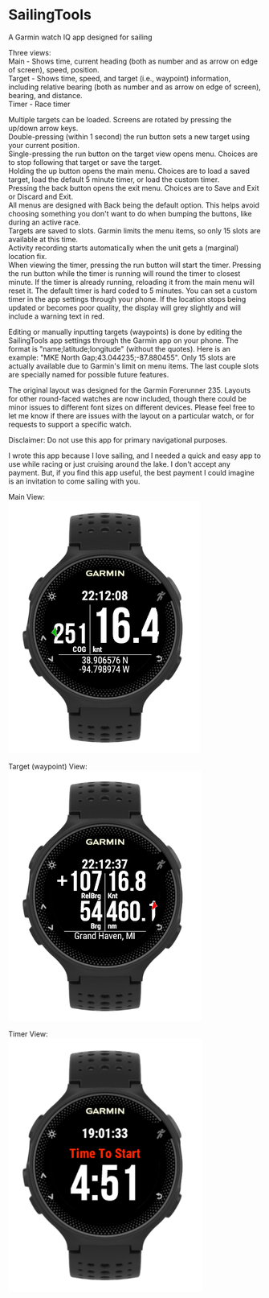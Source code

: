 # SailingTools
A Garmin watch IQ app designed for sailing

Three views:  
Main - Shows time, current heading (both as number and as arrow on edge of screen), speed, position.  
Target - Shows time, speed, and target (i.e., waypoint) information, including relative bearing (both as number and as arrow on edge of screen), bearing, and distance.  
Timer - Race timer  

Multiple targets can be loaded. Screens are rotated by pressing the up/down arrow keys.  
Double-pressing (within 1 second) the run button sets a new target using your current position.  
Single-pressing the run button on the target view opens menu. Choices are to stop following that target or save the target.  
Holding the up button opens the main menu. Choices are to load a saved target, load the default 5 minute timer, or load the custom timer.  
Pressing the back button opens the exit menu. Choices are to Save and Exit or Discard and Exit.  
All menus are designed with Back being the default option. This helps avoid choosing something you don't want to do when bumping the buttons, like during an active race.  
Targets are saved to slots. Garmin limits the menu items, so only 15 slots are available at this time.  
Activity recording starts automatically when the unit gets a (marginal) location fix.  
When viewing the timer, pressing the run button will start the timer. Pressing the run button while the timer is running will round the timer to closest minute.
If the timer is already running, reloading it from the main menu will reset it. The default timer is hard coded to 5 minutes. You can set a custom timer in the app settings through your phone.
If the location stops being updated or becomes poor quality, the display will grey slightly and will include a warning text in red.  

Editing or manually inputting targets (waypoints) is done by editing the SailingTools app settings through the Garmin app on your phone. The format is "name;latitude;longitude" (without the quotes). Here is an example: "MKE North Gap;43.044235;-87.880455".  Only 15 slots are actually available due to Garmin's limit on menu items. The last couple slots are specially named for possible future features.

The original layout was designed for the Garmin Forerunner 235.  Layouts for other round-faced watches are now included, though there could be minor issues to different font sizes on different devices.  Please feel free to let me know if there are issues with the layout on a particular watch, or for requests to support a specific watch.  

Disclaimer: Do not use this app for primary navigational purposes.  

I wrote this app because I love sailing, and I needed a quick and easy app to use while racing or just cruising around the lake. I don't accept any payment. But, if you find this app useful, the best payment I could imagine is an invitation to come sailing with you. 

Main View:  
![Main View](https://github.com/pintail105/SailingTools/raw/master/img/mainView.png?raw=true "Main View")

Target (waypoint) View:  
![Target View](https://github.com/pintail105/SailingTools/raw/master/img/targetView.png?raw=true "Target (waypoint) View")

Timer View:  
![Timer View](https://github.com/pintail105/SailingTools/raw/master/img/timerView.png?raw=true "Timer View")